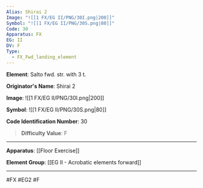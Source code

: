 ```yaml
---
Alias: Shirai 2
Image: "![[1 FX/EG II/PNG/30I.png|200]]"
Symbol: "![[1 FX/EG II/PNG/30S.png|80]]"
Code: 30
Apparatus: FX
EG: II
DV: F
Type:
  - FX_Fwd_landing_element
---
```

**Element**: Salto fwd. str. with 3 t.

**Originator's Name**: Shirai 2

**Image**:
![[1 FX/EG II/PNG/30I.png|200]]

**Symbol**:
![[1 FX/EG II/PNG/30S.png|80]]

**Code Identification Number**: 30

>**Difficulty Value**: F

___
**Apparatus**: [[Floor Exercise]]

**Element Group**: [[EG II - Acrobatic elements forward]]
___
#FX #EG2 #F
